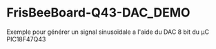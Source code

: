 # FrisBeeBoard-Q43-DAC_DEMO
Exemple pour générer un signal sinusoïdale a l'aide du DAC 8 bit du µC PIC18F47Q43 
